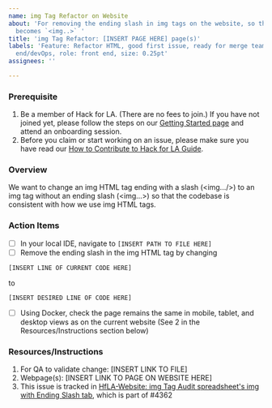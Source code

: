 ```yaml
---
name: img Tag Refactor on Website
about: 'For removing the ending slash in img tags on the website, so that `<img.../>`
  becomes `<img..>` '
title: 'img Tag Refactor: [INSERT PAGE HERE] page(s)'
labels: 'Feature: Refactor HTML, good first issue, ready for merge team, role: back
  end/devOps, role: front end, size: 0.25pt'
assignees: ''

---
```


### Prerequisite
1. Be a member of Hack for LA. (There are no fees to join.) If you have not joined yet, please follow the steps on our [Getting Started page](https://www.hackforla.org/getting-started) and attend an onboarding session.
2. Before you claim or start working on an issue, please make sure you have read our [How to Contribute to Hack for LA Guide](https://github.com/hackforla/website/blob/gh-pages/CONTRIBUTING.md).

### Overview
We want to change an img HTML tag ending with a slash (<img.../>) to an img tag without an ending slash (<img...>) so that the codebase is consistent with how we use img HTML tags.

### Action Items
- [ ] In your local IDE, navigate to `[INSERT PATH TO FILE HERE]`
- [ ] Remove the ending slash in the img HTML tag by changing
```
[INSERT LINE OF CURRENT CODE HERE]
```
to
```
[INSERT DESIRED LINE OF CODE HERE]
```
- [ ] Using Docker, check the page remains the same in mobile, tablet, and desktop views as on the current website (See 2 in the Resources/Instructions section below)

### Resources/Instructions
1. For QA to validate change: [INSERT LINK TO FILE]
2. Webpage(s): [INSERT LINK TO PAGE ON WEBSITE HERE]
3. This issue is tracked in [HfLA-Website: img Tag Audit spreadsheet's img with Ending Slash tab](https://docs.google.com/spreadsheets/d/1cq8iLOYQkAbho2GsRAxVJYgjxDeJ9KLdx2NuL4G6vu4/edit#gid=0), which is part of #4362
